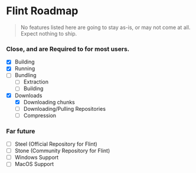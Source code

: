 # Flint Roadmap

> No features listed here are going to stay as-is, or may not come at all.
> Expect nothing to ship.

### Close, and are **Required** to for most users.

- [x] Building
- [x] Running
- [ ] Bundling
  - [ ] Extraction
  - [ ] Building
- [x] Downloads
  - [x] Downloading chunks
  - [ ] Downloading/Pulling Repositories
  - [ ] Compression

### Far future

- [ ] Steel (Official Repository for Flint)
- [ ] Stone (Community Repository for Flint)
- [ ] Windows Support
- [ ] MacOS Support
